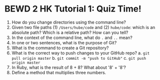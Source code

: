 BEWD 2 HK Tutorial 1: Quiz Time!
================================
1. How do you change directories using the command line?
2. Given two file paths (1) `/Users/hube/code` and (2) `hube/code`: which is an absolute path? Which is a relative path? How can you tell?
3. In the context of the command line, what do `.` and `..` mean?
4. In one or two sentences, what is the purpose of Git?
5. What is the command to create a Git repository?
6. What is the correct way to push changes to your GitHub repo?
    a. `git pull origin master`
    b. `git commit -m "push to GitHub"`
    c. `git push origin master`
7. In Ruby, what is the result of 8 + 8? What about '8' + '8'?
8. Define a method that multiplies three numbers.
